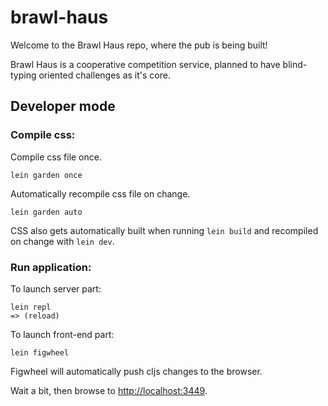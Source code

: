 # brawl-haus

Welcome to the Brawl Haus repo, where the pub is being built!

Brawl Haus is a cooperative competition service, planned to have blind-typing oriented challenges as it's core.

## Developer mode

### Compile css:

Compile css file once.

```
lein garden once
```

Automatically recompile css file on change.

```
lein garden auto
```

CSS also gets automatically built when running `lein build` and recompiled on change with `lein dev`.

### Run application:

To launch server part:
```
lein repl
=> (reload)
```

To launch front-end part:
```
lein figwheel
```

Figwheel will automatically push cljs changes to the browser.

Wait a bit, then browse to [http://localhost:3449](http://localhost:3449).
